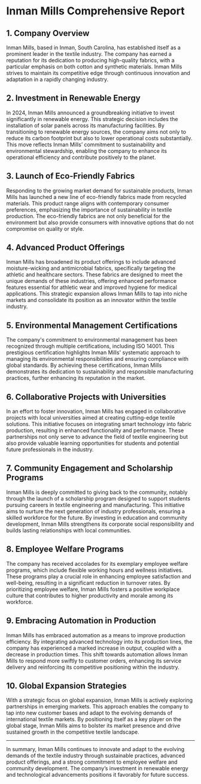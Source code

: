 # Inman Mills Comprehensive Report

## 1. Company Overview 
Inman Mills, based in Inman, South Carolina, has established itself as a prominent leader in the textile industry. The company has earned a reputation for its dedication to producing high-quality fabrics, with a particular emphasis on both cotton and synthetic materials. Inman Mills strives to maintain its competitive edge through continuous innovation and adaptation in a rapidly changing industry.

## 2. Investment in Renewable Energy
In 2024, Inman Mills announced a groundbreaking initiative to invest significantly in renewable energy. This strategic decision includes the installation of solar panels across its manufacturing facilities. By transitioning to renewable energy sources, the company aims not only to reduce its carbon footprint but also to lower operational costs substantially. This move reflects Inman Mills’ commitment to sustainability and environmental stewardship, enabling the company to enhance its operational efficiency and contribute positively to the planet.

## 3. Launch of Eco-Friendly Fabrics
Responding to the growing market demand for sustainable products, Inman Mills has launched a new line of eco-friendly fabrics made from recycled materials. This product range aligns with contemporary consumer preferences, emphasizing the importance of sustainability in textile production. The eco-friendly fabrics are not only beneficial for the environment but also provide consumers with innovative options that do not compromise on quality or style.

## 4. Advanced Product Offerings
Inman Mills has broadened its product offerings to include advanced moisture-wicking and antimicrobial fabrics, specifically targeting the athletic and healthcare sectors. These fabrics are designed to meet the unique demands of these industries, offering enhanced performance features essential for athletic wear and improved hygiene for medical applications. This strategic expansion allows Inman Mills to tap into niche markets and consolidate its position as an innovator within the textile industry.

## 5. Environmental Management Certifications
The company's commitment to environmental management has been recognized through multiple certifications, including ISO 14001. This prestigious certification highlights Inman Mills' systematic approach to managing its environmental responsibilities and ensuring compliance with global standards. By achieving these certifications, Inman Mills demonstrates its dedication to sustainability and responsible manufacturing practices, further enhancing its reputation in the market.

## 6. Collaborative Projects with Universities
In an effort to foster innovation, Inman Mills has engaged in collaborative projects with local universities aimed at creating cutting-edge textile solutions. This initiative focuses on integrating smart technology into fabric production, resulting in enhanced functionality and performance. These partnerships not only serve to advance the field of textile engineering but also provide valuable learning opportunities for students and potential future professionals in the industry.

## 7. Community Engagement and Scholarship Programs
Inman Mills is deeply committed to giving back to the community, notably through the launch of a scholarship program designed to support students pursuing careers in textile engineering and manufacturing. This initiative aims to nurture the next generation of industry professionals, ensuring a skilled workforce for the future. By investing in education and community development, Inman Mills strengthens its corporate social responsibility and builds lasting relationships with local communities.

## 8. Employee Welfare Programs
The company has received accolades for its exemplary employee welfare programs, which include flexible working hours and wellness initiatives. These programs play a crucial role in enhancing employee satisfaction and well-being, resulting in a significant reduction in turnover rates. By prioritizing employee welfare, Inman Mills fosters a positive workplace culture that contributes to higher productivity and morale among its workforce.

## 9. Embracing Automation in Production
Inman Mills has embraced automation as a means to improve production efficiency. By integrating advanced technology into its production lines, the company has experienced a marked increase in output, coupled with a decrease in production times. This shift towards automation allows Inman Mills to respond more swiftly to customer orders, enhancing its service delivery and reinforcing its competitive positioning within the industry.

## 10. Global Expansion Strategies
With a strategic focus on global expansion, Inman Mills is actively exploring partnerships in emerging markets. This approach enables the company to tap into new customer bases and adapt to the evolving demands of international textile markets. By positioning itself as a key player on the global stage, Inman Mills aims to bolster its market presence and drive sustained growth in the competitive textile landscape. 

---

In summary, Inman Mills continues to innovate and adapt to the evolving demands of the textile industry through sustainable practices, advanced product offerings, and a strong commitment to employee welfare and community development. The company’s investment in renewable energy and technological advancements positions it favorably for future success.